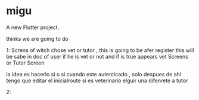 # migu

A new Flutter project.


thinks we are going to do 

1: Screns of witch chose vet or tutor , this is going to be afer register this will be sabe in doc of user if he is vet or not and if is true appears vet Screens or Tutor Screen

la idea es hacerlo si o si cuando este autenticado , solo despues de ahi tengo que editar el inicialroute si es veterinario elguir una difenrete a tutor 

2:

